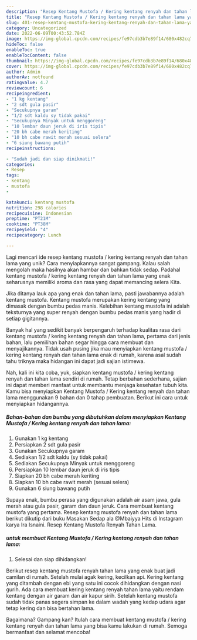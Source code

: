 ```yaml
---
description: "Resep Kentang Mustofa / Kering kentang renyah dan tahan lama yang Mantap"
title: "Resep Kentang Mustofa / Kering kentang renyah dan tahan lama yang Mantap"
slug: 401-resep-kentang-mustofa-kering-kentang-renyah-dan-tahan-lama-yang-mantap
category: Uncategorized
date: 2022-06-09T00:43:52.784Z
image: https://img-global.cpcdn.com/recipes/fe97cdb3b7e89f14/680x482cq70/kentang-mustofa-kering-kentang-renyah-dan-tahan-lama-foto-resep-utama.jpg
hideToc: false
enableToc: true
enableTocContent: false
thumbnail: https://img-global.cpcdn.com/recipes/fe97cdb3b7e89f14/680x482cq70/kentang-mustofa-kering-kentang-renyah-dan-tahan-lama-foto-resep-utama.jpg
cover: https://img-global.cpcdn.com/recipes/fe97cdb3b7e89f14/680x482cq70/kentang-mustofa-kering-kentang-renyah-dan-tahan-lama-foto-resep-utama.jpg
author: Admin
authorAv: notfound
ratingvalue: 4.7
reviewcount: 6
recipeingredient:
- "1 kg kentang"
- "2 sdt gula pasir"
- "Secukupnya garam"
- "1/2 sdt kaldu sy tidak pakai"
- "Secukupnya Minyak untuk menggoreng"
- "10 lembar daun jeruk di iris tipis"
- "20 bh cabe merah keriting"
- "10 bh cabe rawit merah sesuai selera"
- "6 siung bawang putih"
recipeinstructions:

- "Sudah jadi dan siap dinikmati!"
categories:
- Resep
tags:
- kentang
- mustofa
- 

katakunci: kentang mustofa  
nutrition: 298 calories
recipecuisine: Indonesian
preptime: "PT21M"
cooktime: "PT38M"
recipeyield: "4"
recipecategory: Lunch

---
```





Lagi mencari ide resep kentang mustofa / kering kentang renyah dan tahan lama yang unik? Cara menyiapkannya sangat gampang. Kalau salah mengolah maka hasilnya akan hambar dan bahkan tidak sedap. Padahal kentang mustofa / kering kentang renyah dan tahan lama yang enak seharusnya memiliki aroma dan rasa yang dapat memancing selera Kita.





Jika ditanya lauk apa yang enak dan tahan lama, pasti jawabannya adalah kentang mustofa. Kentang mustofa merupakan kering kentang yang dimasak dengan bumbu pedas manis. Kelebihan kentang mustofa ini adalah teksturnya yang super renyah dengan bumbu pedas manis yang hadir di setiap gigitannya.

Banyak hal yang sedikit banyak berpengaruh terhadap kualitas rasa dari kentang mustofa / kering kentang renyah dan tahan lama, pertama dari jenis bahan, lalu pemilihan bahan segar hingga cara membuat dan menyajikannya. Tidak usah pusing jika mau menyiapkan kentang mustofa / kering kentang renyah dan tahan lama enak di rumah, karena asal sudah tahu triknya maka hidangan ini dapat jadi sajian istimewa.






Nah, kali ini kita coba, yuk, siapkan kentang mustofa / kering kentang renyah dan tahan lama sendiri di rumah. Tetap berbahan sederhana, sajian ini dapat memberi manfaat untuk membantu menjaga kesehatan tubuh kita. Kamu bisa menyiapkan Kentang Mustofa / Kering kentang renyah dan tahan lama menggunakan 9 bahan dan 0 tahap pembuatan. Berikut ini cara untuk menyiapkan hidangannya.

<!--inarticleads1-->

##### Bahan-bahan dan bumbu yang dibutuhkan dalam menyiapkan Kentang Mustofa / Kering kentang renyah dan tahan lama:

1. Gunakan 1 kg kentang
1. Persiapkan 2 sdt gula pasir
1. Gunakan Secukupnya garam
1. Sediakan 1/2 sdt kaldu (sy tidak pakai)
1. Sediakan Secukupnya Minyak untuk menggoreng
1. Persiapkan 10 lembar daun jeruk di iris tipis
1. Siapkan 20 bh cabe merah keriting
1. Siapkan 10 bh cabe rawit merah (sesuai selera)
1. Gunakan 6 siung bawang putih


Supaya enak, bumbu perasa yang digunakan adalah air asam jawa, gula merah atau gula pasir, garam dan daun jeruk. Cara membuat kentang mustofa yang pertama. Resep kentang mustofa renyah dan tahan lama berikut dikutip dari buku Masakan Sedap ala @Mbaiyya Hits di Instagram karya Ira Isnaini. Resep Kentang Mustofa Renyah Tahan Lama. 

<!--inarticleads2-->

#####  untuk membuat Kentang Mustofa / Kering kentang renyah dan tahan lama:


1. Selesai dan siap dihidangkan!

Berikut resep kentang mustofa renyah tahan lama yang enak buat jadi camilan di rumah. Setelah mulai agak kering, kecilkan api. Kering kentang yang ditambah dengan ebi yang satu ini cocok dihidangkan dengan nasi gurih. Ada cara membuat kering kentang renyah tahan lama yaitu rendam kentang dengan air garam dan air kapur sirih. Setelah kentang mustofa sudah tidak panas segera simpan ke dalam wadah yang kedap udara agar tetap kering dan bisa bertahan lama. 

Bagaimana? Gampang kan? Itulah cara membuat kentang mustofa / kering kentang renyah dan tahan lama yang bisa kamu lakukan di rumah. Semoga bermanfaat dan selamat mencoba!
